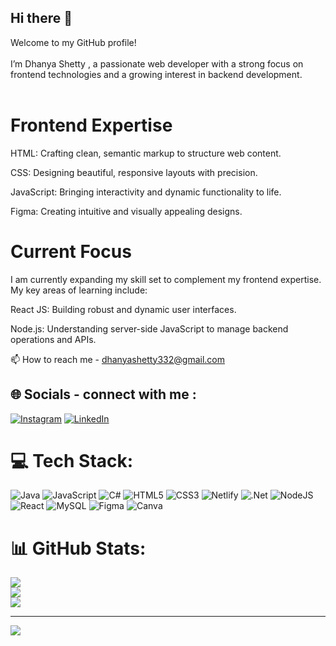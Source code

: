 ## Hi there 👋

Welcome to my GitHub profile!<br><br>I’m Dhanya Shetty , a passionate web developer with a strong focus on frontend technologies and a growing interest in backend development. <br><br>
# Frontend Expertise
HTML: Crafting clean, semantic markup to structure web content.

CSS: Designing beautiful, responsive layouts with precision.

JavaScript: Bringing interactivity and dynamic functionality to life.

Figma: Creating intuitive and visually appealing designs.

# Current Focus
I am currently expanding my skill set to complement my frontend expertise. My key areas of learning include:

React JS: Building robust and dynamic user interfaces.

Node.js: Understanding server-side JavaScript to manage backend operations and APIs.

📫 How to reach me - dhanyashetty332@gmail.com

## 🌐 Socials - connect with me :
[![Instagram](https://img.shields.io/badge/Instagram-%23E4405F.svg?logo=Instagram&logoColor=white)](https://instagram.com/https://www.linkedin.com/in/dhanya-shetty-270589230/) [![LinkedIn](https://img.shields.io/badge/LinkedIn-%230077B5.svg?logo=linkedin&logoColor=white)](https://linkedin.com/in/https://www.linkedin.com/in/dhanya-shetty-270589230/) 

# 💻 Tech Stack:
![Java](https://img.shields.io/badge/java-%23ED8B00.svg?style=for-the-badge&logo=openjdk&logoColor=white) ![JavaScript](https://img.shields.io/badge/javascript-%23323330.svg?style=for-the-badge&logo=javascript&logoColor=%23F7DF1E) ![C#](https://img.shields.io/badge/c%23-%23239120.svg?style=for-the-badge&logo=csharp&logoColor=white) ![HTML5](https://img.shields.io/badge/html5-%23E34F26.svg?style=for-the-badge&logo=html5&logoColor=white) ![CSS3](https://img.shields.io/badge/css3-%231572B6.svg?style=for-the-badge&logo=css3&logoColor=white) ![Netlify](https://img.shields.io/badge/netlify-%23000000.svg?style=for-the-badge&logo=netlify&logoColor=#00C7B7) ![.Net](https://img.shields.io/badge/.NET-5C2D91?style=for-the-badge&logo=.net&logoColor=white) ![NodeJS](https://img.shields.io/badge/node.js-6DA55F?style=for-the-badge&logo=node.js&logoColor=white) ![React](https://img.shields.io/badge/react-%2320232a.svg?style=for-the-badge&logo=react&logoColor=%2361DAFB) ![MySQL](https://img.shields.io/badge/mysql-4479A1.svg?style=for-the-badge&logo=mysql&logoColor=white) ![Figma](https://img.shields.io/badge/figma-%23F24E1E.svg?style=for-the-badge&logo=figma&logoColor=white) ![Canva](https://img.shields.io/badge/Canva-%2300C4CC.svg?style=for-the-badge&logo=Canva&logoColor=white)
# 📊 GitHub Stats:
![](https://github-readme-stats.vercel.app/api?username=d-shetty33&theme=dark&hide_border=true&include_all_commits=false&count_private=false)<br/>
![](https://github-readme-streak-stats.herokuapp.com/?user=d-shetty33&theme=dark&hide_border=true)<br/>
![](https://github-readme-stats.vercel.app/api/top-langs/?username=d-shetty33&theme=dark&hide_border=true&include_all_commits=false&count_private=false&layout=compact)

---
[![](https://visitcount.itsvg.in/api?id=d-shetty33&icon=0&color=0)](https://visitcount.itsvg.in)

<!-- Proudly created with GPRM ( https://gprm.itsvg.in ) -->
